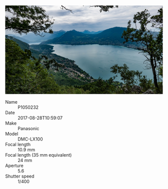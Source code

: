 [![P1050232](/photos/hd/P1050232.jpg)](/photos/full/P1050232.jpg?raw=true)

<dl>
  <dt>Name</dt>
  <dd>P1050232</dd>
  <dt>Date</dt>
  <dd>2017-08-28T10:59:07</dd>
  <dt>Make</dt>
  <dd>Panasonic</dd>
  <dt>Model</dt>
  <dd>DMC-LX100</dd>
  <dt>Focal length</dt>
  <dd>10.9 mm</dd>
  <dt>Focal length (35 mm equivalent)</dt>
  <dd>24 mm</dd>
  <dt>Aperture</dt>
  <dd>5.6</dd>
  <dt>Shutter speed</dt>
  <dd>1/400</dd>
</dl>
